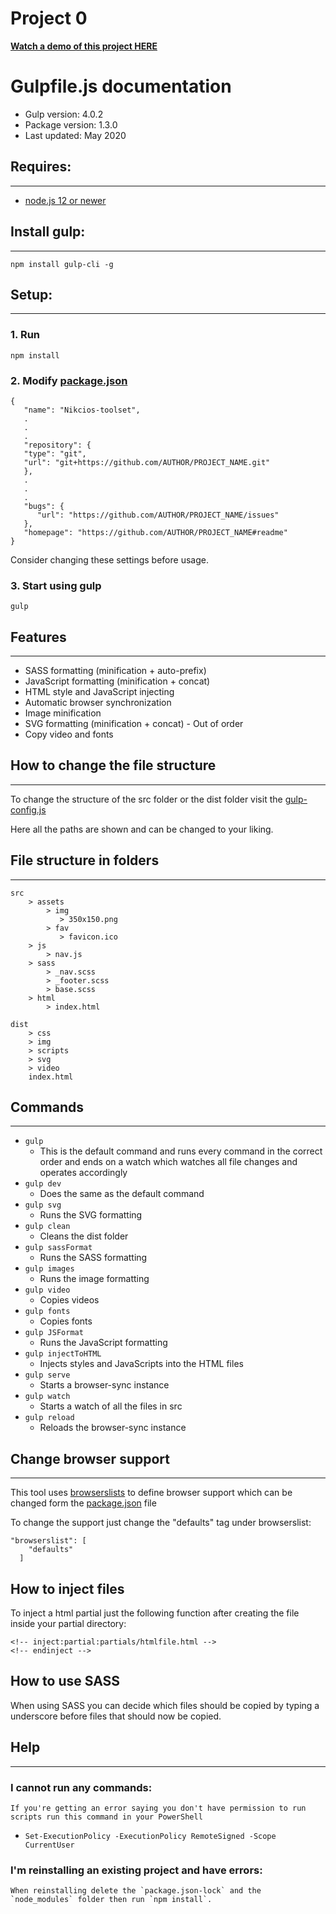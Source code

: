# Project 0
[**Watch a demo of this project HERE**](https://youtu.be/JhtZfsK2wOs)

# Gulpfile.js documentation
* Gulp version: 4.0.2
* Package version: 1.3.0
* Last updated: May 2020

## Requires:
___
* [node.js 12 or newer](https://nodejs.org/en/)

## Install gulp:
___
    npm install gulp-cli -g

## Setup:
___
### 1. Run 
    npm install
### 2. Modify [package.json](./package.json)
```
{
   "name": "Nikcios-toolset",
   .
   .
   .
   "repository": {
   "type": "git",
   "url": "git+https://github.com/AUTHOR/PROJECT_NAME.git"
   },
   .
   .
   .
   "bugs": {
      "url": "https://github.com/AUTHOR/PROJECT_NAME/issues"
   },
   "homepage": "https://github.com/AUTHOR/PROJECT_NAME#readme"
}
```
Consider changing these settings before usage.
### 3. Start using gulp
    gulp

## Features
___
* SASS formatting (minification + auto-prefix)
* JavaScript formatting (minification + concat)
* HTML style and JavaScript injecting
* Automatic browser synchronization
* Image minification
* SVG formatting (minification + concat) - Out of order
* Copy video and fonts

## How to change the file structure
___
To change the structure of the src folder or the dist folder visit the [gulp-config.js](./gulp-config.js)

Here all the paths are shown and can be changed to your liking.

## File structure in folders
___
    src
        > assets
            > img
               > 350x150.png
            > fav
               > favicon.ico
        > js
            > nav.js
        > sass
            > _nav.scss
            > _footer.scss
            > base.scss
        > html
            > index.html

    dist
        > css
        > img
        > scripts
        > svg
        > video
        index.html

## Commands
___
-  `gulp` 
   -  This is the default command and runs every command in the correct order and ends on a watch which watches all file changes and operates accordingly
-  `gulp dev`
   -  Does the same as the default command
-  `gulp svg`
   -  Runs the SVG formatting
-  `gulp clean`
   -  Cleans the dist folder
-  `gulp sassFormat`
   -  Runs the SASS formatting
-  `gulp images`
   -  Runs the image formatting
-  `gulp video`
   -  Copies videos
-  `gulp fonts`
   -  Copies fonts
-  `gulp JSFormat`
   -  Runs the JavaScript formatting
-  `gulp injectToHTML`
   -  Injects styles and JavaScripts into the HTML files
-  `gulp serve`
   -  Starts a browser-sync instance
-  `gulp watch`
   -  Starts a watch of all the files in src
-  `gulp reload`
   -  Reloads the browser-sync instance

## Change browser support
___
This tool uses [browserslists](https://github.com/browserslist/browserslist) to define browser support which can be changed form the [package.json](./package.json) file

To change the support just change the "defaults" tag under browserslist:

```
"browserslist": [
    "defaults"
  ]
```
## How to inject files
To inject a html partial just the following function after creating the file inside your partial directory:
```
<!-- inject:partial:partials/htmlfile.html -->
<!-- endinject -->
```

## How to use SASS
When using SASS you can decide which files should be copied by typing a underscore before files that should now be copied.

## Help
___
### I cannot run any commands:
    If you're getting an error saying you don't have permission to run scripts run this command in your PowerShell

* `Set-ExecutionPolicy -ExecutionPolicy RemoteSigned -Scope CurrentUser`

### I'm reinstalling an existing project and have errors:
    When reinstalling delete the `package.json-lock` and the `node_modules` folder then run `npm install`.
